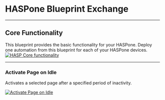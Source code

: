 # HASPone Blueprint Exchange

---

## Core Functionality

This blueprint provides the basic functionality for your HASPone.  Deploy one automation from this blueprint for each of your HASPone devices.
[![HASP Core functionality](https://my.home-assistant.io/badges/blueprint_import.svg)](https://my.home-assistant.io/redirect/blueprint_import/?blueprint_url=https%3A%2F%2Fgithub.com%2FHASwitchPlate%2FHASPone%2Fblob%2Fmain%2FHome_Assistant%2Fblueprints%2Fhasp_Core_Functionality.yaml)

---

### Activate Page on Idle

Activates a selected page after a specified period of inactivity.

[![Activate Page on Idle](https://my.home-assistant.io/badges/blueprint_import.svg)](https://my.home-assistant.io/redirect/blueprint_import/?blueprint_url=https%3A%2F%2Fgithub.com%2FHASwitchPlate%2FHASPone%2Fblob%2Fmain%2FHome_Assistant%2Fblueprints%2Fhasp_Activate_Page_on_Idle.yaml)